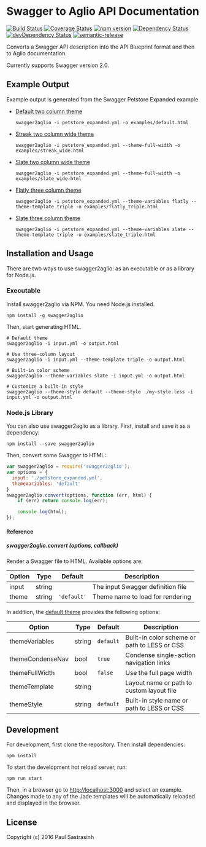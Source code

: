 # Swagger to Aglio API Documentation

[![Build Status](https://travis-ci.org/psastras/swagger2aglio.svg?branch=master)](https://travis-ci.org/psastras/swagger2aglio)
[![Coverage Status](https://coveralls.io/repos/github/psastras/swagger2aglio/badge.svg?branch=master)](https://coveralls.io/github/psastras/swagger2aglio?branch=master)
[![npm version](https://badge.fury.io/js/swagger2aglio.svg)](https://badge.fury.io/js/swagger2aglio)
[![Dependency Status](https://david-dm.org/psastras/swagger2aglio.svg)](https://david-dm.org/psastras/swagger2aglio)
[![devDependency Status](https://david-dm.org/psastras/swagger2aglio/dev-status.svg)](https://david-dm.org/psastras/swagger2aglio#info=devDependencies)
[![semantic-release](https://img.shields.io/badge/%20%20%F0%9F%93%A6%F0%9F%9A%80-semantic--release-e10079.svg)](https://github.com/semantic-release/semantic-release)

Converts a Swagger API description into the API Blueprint format and then to Aglio documentation.

Currently supports Swagger version 2.0.

## Example Output

Example output is generated from the Swagger Petstore Expanded example

- [Default two column theme](https://rawgit.com/psastras/swagger2aglio/master/examples/default.html)

  `swagger2aglio -i petstore_expanded.yml -o examples/default.html`

- [Streak two column wide theme](https://rawgit.com/psastras/swagger2aglio/master/examples/streak_wide.html)

  `swagger2aglio -i petstore_expanded.yml --theme-full-width -o examples/streak_wide.html`

- [Slate two column wide theme](https://rawgit.com/psastras/swagger2aglio/master/examples/slate_wide.html)

  `swagger2aglio -i petstore_expanded.yml --theme-full-width -o examples/slate_wide.html`

- [Flatly three column theme](https://rawgit.com/psastras/swagger2aglio/master/examples/flatly_triple.html)

  `swagger2aglio -i petstore_expanded.yml --theme-variables flatly --theme-template triple -o examples/flatly_triple.html`

- [Slate three column theme](https://rawgit.com/psastras/swagger2aglio/master/examples/slate_triple.html)

  `swagger2aglio -i petstore_expanded.yml --theme-variables slate --theme-template triple -o examples/slate_triple.html`

## Installation and Usage

There are two ways to use swagger2aglio: as an executable or as a library for Node.js.

### Executable

Install swagger2aglio via NPM. You need Node.js installed.

```shell
npm install -g swagger2aglio
```

Then, start generating HTML.

```shell
# Default theme
swagger2aglio -i input.yml -o output.html

# Use three-column layout
swagger2aglio -i input.yml --theme-template triple -o output.html

# Built-in color scheme
swagger2aglio --theme-variables slate -i input.yml -o output.html

# Customize a built-in style
swagger2aglio --theme-style default --theme-style ./my-style.less -i input.yml -o output.html
```

### Node.js Library

You can also use swagger2aglio as a library. First, install and save it as a dependency:

```shell
npm install --save swagger2aglio
```

Then, convert some Swagger to HTML:

```js
var swagger2aglio = require('swagger2aglio');
var options = {
  input: './petstore_expanded.yml',
  themeVariables: 'default'
}
swagger2aglio.convert(options, function (err, html) {
    if (err) return console.log(err);

    console.log(html);
});
```

#### Reference

##### swagger2aglio.convert (options, callback)

Render a Swagger file to HTML. Available options are:

| Option      | Type   | Default       | Description                           |
| ----------- | ------ | ------------- | ------------------------------------- |
| input       | string |               | The input Swagger definition file     |
| theme       | string | `'default'`   | Theme name to load for rendering      |

In addition, the [default theme](https://github.com/danielgtaylor/aglio/tree/olio-theme) provides the following options:

| Option           | Type   | Default   | Description                                  |
| ---------------- | ------ | --------- | -------------------------------------------- |
| themeVariables   | string | `default` | Built-in color scheme or path to LESS or CSS |
| themeCondenseNav | bool   | `true`    | Condense single-action navigation links      |
| themeFullWidth   | bool   | `false`   | Use the full page width                      |
| themeTemplate    | string |           | Layout name or path to custom layout file    |
| themeStyle       | string | `default` | Built-in style name or path to LESS or CSS   |

## Development

For development, first clone the repository.  Then install dependencies:

```shell
npm install
```

To start the development hot reload server, run:

```shell
npm run start
```

Then, in a browser go to [http://localhost:3000](http://localhost:3000) and select an example.
Changes made to any of the Jade templates will be automatically reloaded and displayed in the browser.

## License

Copyright (c) 2016 Paul Sastrasinh